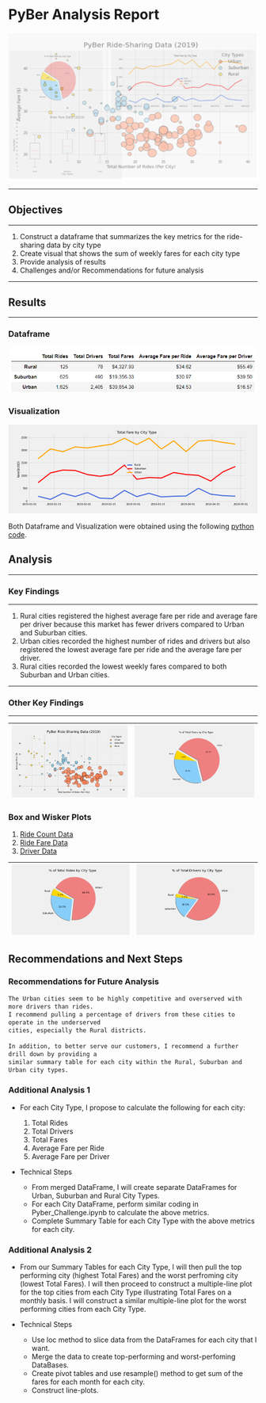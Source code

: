 # PyBer Analysis Report
<img src="https://github.com/GR8505/PyBer_Analysis/blob/master/Images/PyBer.png" alt="drawing" width="800"/>

--------------
## Objectives
--------------
1. Construct a dataframe that summarizes the key metrics for the ride-sharing data by
   city type
2. Create visual that shows the sum of weekly fares for each city type
3. Provide analysis of results
4. Challenges and/or Recommendations for future analysis

-----------
## Results
-----------

### Dataframe
![](Images/Summary_df.png)


### Visualization
![](Images/Fig8.png)

Both Dataframe and Visualization were obtained using the following [python code](https://github.com/GR8505/PyBer_Analysis/blob/master/Pyber_Challenge.ipynb).


## Analysis
-----------------
### Key Findings
-----------------
1. Rural cities registered the highest average fare per ride and average fare per 
   driver because this market has fewer drivers compared to Urban and Suburban cities.
2. Urban cities recorded the highest number of rides and drivers but also registered 
   the lowest average fare per ride and the average fare per driver.
3. Rural cities recorded the lowest weekly fares compared to both Suburban and Urban cities.

----------------------
### Other Key Findings
----------------------

![](https://github.com/GR8505/PyBer_Analysis/blob/master/Images/Fig1.png) | ![](https://github.com/GR8505/PyBer_Analysis/blob/master/Images/Fig5.png)
--------------------------------------------------------------------------|-----------------------------------------------------

### Box and Wisker Plots ###
1. [Ride Count Data](https://github.com/GR8505/PyBer_Analysis/blob/master/Images/Fig2.png)
2. [Ride Fare Data](https://github.com/GR8505/PyBer_Analysis/blob/master/Images/Fig3.png)
3. [Driver Data](https://github.com/GR8505/PyBer_Analysis/blob/master/Images/Fig4.png)

![](https://github.com/GR8505/PyBer_Analysis/blob/master/Images/Fig6.png) | ![](https://github.com/GR8505/PyBer_Analysis/blob/master/Images/Fig7.png)
--------------------------------------------------------------------------|----------------------------------------------------


## Recommendations and Next Steps

### Recommendations for Future Analysis
    The Urban cities seem to be highly competitive and overserved with more drivers than rides.  
    I recommend pulling a percentage of drivers from these cities to operate in the underserved 
    cities, especially the Rural districts.
    
    In addition, to better serve our customers, I recommend a further drill down by providing a
    similar summary table for each city within the Rural, Suburban and Urban city types.
    
### Additional Analysis 1

* For each City Type, I propose to calculate the following for each city:
    1) Total Rides
    2) Total Drivers
    3) Total Fares
    4) Average Fare per Ride
    5) Average Fare per Driver

* Technical Steps
    - From merged DataFrame, I will create separate DataFrames for Urban, Suburban and Rural City 
      Types.
    - For each City DataFrame, perform similar coding in Pyber_Challenge.ipynb to calculate the
      above metrics.
    - Complete Summary Table for each City Type with the above metrics for each city.
      
### Additional Analysis 2

* From our Summary Tables for each City Type, I will then pull the top performing city (highest Total
  Fares) and the worst perfroming city (lowest Total Fares).  I will then proceed to construct a 
  multiple-line plot for the top cities from each City Type illustrating Total Fares on a monthly basis.
  I will construct a similar multiple-line plot for the worst performing cities from each City Type.

* Technical Steps
    - Use loc method to slice data from the DataFrames for each city that I want.
    - Merge the data to create top-performing and worst-perfoming DataBases.
    - Create pivot tables and use resample() method to get sum of the fares for each month for each city.
    - Construct line-plots.


    
  

   
